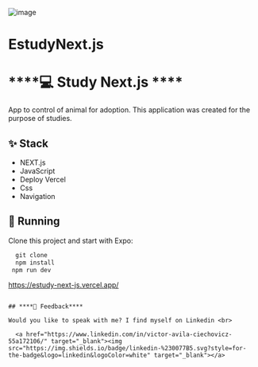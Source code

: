![image](https://user-images.githubusercontent.com/106246945/233609418-2c718ecf-3752-4c04-91fe-57bd7f1c13be.png)

# EstudyNext.js
# ****💻 Study Next.js ****

 App to control of animal for adoption. This application was created for the purpose of studies.
 
## ****✨ Stack****

- NEXT.js
- JavaScript
- Deploy Vercel
- Css
- Navigation

## 🔧 ****Running****

Clone this project and start with Expo:

```js
  git clone
  npm install
 npm run dev
```
https://estudy-next-js.vercel.app/
```

## ****📄 Feedback****

Would you like to speak with me? I find myself on Linkedin <br>

  <a href="https://www.linkedin.com/in/victor-avila-ciechovicz-55a172106/" target="_blank"><img src="https://img.shields.io/badge/linkedin-%230077B5.svg?style=for-the-badge&logo=linkedin&logoColor=white" target="_blank"></a> 
